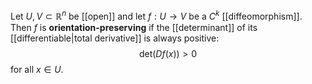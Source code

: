 Let $U, V \subset\mathbb R^n$ be [[open]] and let $f:U\to V$ be a $C^k$ [[diffeomorphism]]. Then $f$ is **orientation-preserving** if the [[determinant]] of its [[differentiable|total derivative]] is always positive: $$\text{det}(Df(x)) > 0$$ for all $x \in U$.

